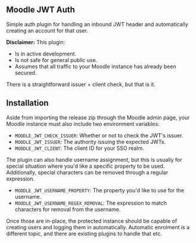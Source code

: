 ## Moodle JWT Auth

Simple auth plugin for handling an inbound JWT header and automatically creating an account for that user.  

**Disclaimer:** This plugin:
- Is in active development.
- Is not safe for general public use.
- Assumes that all traffic to your Moodle instance has already been secured.

There is a straightforward issuer + client check, but that is it.

## Installation

Aside from importing the release zip through the Moodle admin page, your Moodle instance must also include two environment variables:

- `MOODLE_JWT_CHECK_ISSUER`: Whether or not to check the JWT's issuer.
- `MOODLE_JWT_ISSUER`: The authority issuing the expected JWTs.
- `MOODLE_JWT_CLIENT`: The client ID for your SSO realm.

The plugin can also handle username assignment, but this is usually for special situation where you'd like a specific property to be used.  Additionally, special characters can be removed through a regular expression.

- `MOODLE_JWT_USERNAME_PROPERTY`: The property you'd like to use for the username.
- `MOODLE_JWT_USERNAME_REGEX_REMOVAL`: The expression to match characters for removal from the username.

Once those are in-place, the protected instance should be capable of creating users and logging them in automatically.  Automatic enrolment is a different topic, and there are existing plugins to handle that etc.
